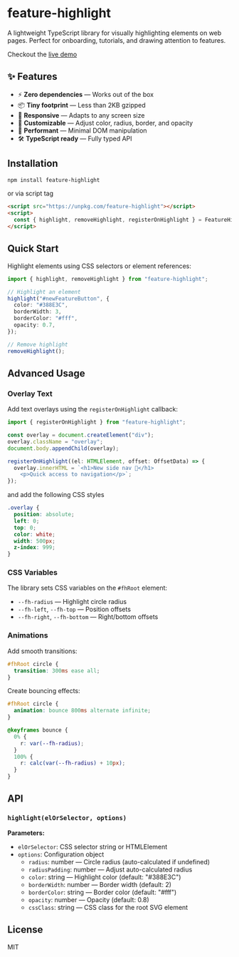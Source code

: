 # feature-highlight

A lightweight TypeScript library for visually highlighting elements on web pages. Perfect for onboarding, tutorials, and drawing attention to features.

Checkout the [live demo](https://ahmad-moussawi.github.io/feature-highlight/)

## ✨ Features

- ⚡ **Zero dependencies** — Works out of the box
- 📦 **Tiny footprint** — Less than 2KB gzipped
- 📱 **Responsive** — Adapts to any screen size
- 🎨 **Customizable** — Adjust color, radius, border, and opacity
- 🚀 **Performant** — Minimal DOM manipulation
- 🛠️ **TypeScript ready** — Fully typed API

## Installation

```bash
npm install feature-highlight
```

or via script tag

```html
<script src="https://unpkg.com/feature-highlight"></script>
<script>
  const { highlight, removeHighlight, registerOnHighlight } = FeatureHighlight;
</script>
```

## Quick Start

Highlight elements using CSS selectors or element references:

```ts
import { highlight, removeHighlight } from "feature-highlight";

// Highlight an element
highlight("#newFeatureButton", {
  color: "#388E3C",
  borderWidth: 3,
  borderColor: "#fff",
  opacity: 0.7,
});

// Remove highlight
removeHighlight();
```

## Advanced Usage

### Overlay Text

Add text overlays using the `registerOnHighlight` callback:

```ts
import { registerOnHighlight } from "feature-highlight";

const overlay = document.createElement("div");
overlay.className = "overlay";
document.body.appendChild(overlay);

registerOnHighlight((el: HTMLElement, offset: OffsetData) => {
  overlay.innerHTML = `<h1>New side nav 🎉</h1>
    <p>Quick access to navigation</p>`;
});
```

and add the following CSS styles

```CSS
.overlay {
  position: absolute;
  left: 0;
  top: 0;
  color: white;
  width: 500px;
  z-index: 999;
}
```

### CSS Variables

The library sets CSS variables on the `#fhRoot` element:

- `--fh-radius` — Highlight circle radius
- `--fh-left`, `--fh-top` — Position offsets
- `--fh-right`, `--fh-bottom` — Right/bottom offsets

### Animations

Add smooth transitions:

```css
#fhRoot circle {
  transition: 300ms ease all;
}
```

Create bouncing effects:

```css
#fhRoot circle {
  animation: bounce 800ms alternate infinite;
}

@keyframes bounce {
  0% {
    r: var(--fh-radius);
  }
  100% {
    r: calc(var(--fh-radius) + 10px);
  }
}
```

## API

### `highlight(elOrSelector, options)`

**Parameters:**

- `elOrSelector`: CSS selector string or HTMLElement
- `options`: Configuration object
  - `radius`: number — Circle radius (auto-calculated if undefined)
  - `radiusPadding`: number — Adjust auto-calculated radius
  - `color`: string — Highlight color (default: "#388E3C")
  - `borderWidth`: number — Border width (default: 2)
  - `borderColor`: string — Border color (default: "#fff")
  - `opacity`: number — Opacity (default: 0.8)
  - `cssClass`: string — CSS class for the root SVG element

## License

MIT
